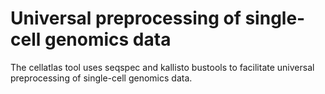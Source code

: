 # Universal preprocessing of single-cell genomics data

The cellatlas tool uses seqspec and kallisto bustools to facilitate universal preprocessing of single-cell genomics data.
